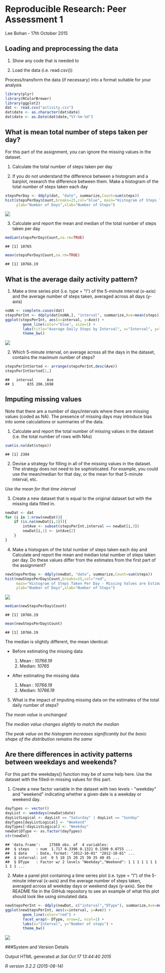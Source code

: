 # Reproducible Research: Peer Assessment 1

Lee Bohan - 17th October 2015

## Loading and preprocessing the data

1. Show any code that is needed to

2. Load the data (i.e. read.csv())

Process/transform the data (if necessary) into a format suitable for your analysis

```r
library(plyr)
library(RColorBrewer)
library(ggplot2)
dat <- read.csv("activity.csv")
dat$date <- as.character(dat$date)
dat$date <- as.Date(dat$date,"%Y-%m-%d")
```


## What is mean total number of steps taken per day?

For this part of the assignment, you can ignore the missing values in the dataset.

1. Calculate the total number of steps taken per day

2. If you do not understand the difference between a histogram and a barplot, research the difference between them. Make a histogram of the total number of steps taken each day


```r
stepsPerDay <- ddply(dat, "date", summarize,Count=sum(steps))
hist(stepsPerDay$Count,breaks=25,col="blue", main="Histogram of Steps Taken Per Day",
     ylab="Number of Days",xlab="Number of Steps")
```

![](PA1_template_files/figure-html/unnamed-chunk-2-1.png) 

3. Calculate and report the mean and median of the total number of steps taken per day


```r
median(stepsPerDay$Count,na.rm=TRUE)
```

```
## [1] 10765
```

```r
mean(stepsPerDay$Count,na.rm=TRUE)
```

```
## [1] 10766.19
```

## What is the average daily activity pattern?

1. Make a time series plot (i.e. type = "l") of the 5-minute interval (x-axis) and the average number of steps taken, averaged across all days (y-axis)


```r
noNA <- complete.cases(dat)
stepsPerInt <- ddply(dat[noNA,], "interval", summarize,Ave=mean(steps))
ggplot(stepsPerInt, aes(x=interval, y=Ave)) +   
        geom_line(color="blue", size=1) +  
        labs(title="Average Daily Steps by Interval", x="Interval", y="Number of steps") +  
        theme_bw()
```

![](PA1_template_files/figure-html/unnamed-chunk-4-1.png) 

2. Which 5-minute interval, on average across all the days in the dataset, contains the maximum number of steps?


```r
stepsPerIntSorted <- arrange(stepsPerInt,desc(Ave))
stepsPerIntSorted[1,]
```

```
##   interval      Ave
## 1      835 206.1698
```


## Imputing missing values

Note that there are a number of days/intervals where there are missing values (coded as NA). The presence of missing days may introduce bias into some calculations or summaries of the data.

1. Calculate and report the total number of missing values in the dataset (i.e. the total number of rows with NAs)


```r
sum(is.na(dat$steps))
```

```
## [1] 2304
```

2. Devise a strategy for filling in all of the missing values in the dataset. The strategy does not need to be sophisticated. For example, you could use the mean/median for that day, or the mean for that 5-minute interval, etc.

*Use the mean for that time interval*

3. Create a new dataset that is equal to the original dataset but with the missing data filled in.


```r
newDat <- dat
for (i in 1:nrow(newDat)){
    if (is.na(newDat[i,1])){
        intAve <- subset(stepsPerInt,interval == newDat[i,3])
        newDat[i,1] <- intAve[2]
    }
}
```

4. Make a histogram of the total number of steps taken each day and Calculate and report the mean and median total number of steps taken per day. Do these values differ from the estimates from the first part of the assignment? 


```r
newStepsPerDay <- ddply(newDat, "date", summarize,Count=sum(steps))
hist(newStepsPerDay$Count,breaks=25,col="red", 
     main="Histogram of Steps Taken Per Day - Missing Values are Estimated",
     ylab="Number of Days",xlab="Number of Steps")
```

![](PA1_template_files/figure-html/unnamed-chunk-8-1.png) 


```r
median(newStepsPerDay$Count)
```

```
## [1] 10766.19
```

```r
mean(newStepsPerDay$Count)
```

```
## [1] 10766.19
```

The median is slightly different, the mean identical:

- Before estimating the missing data
    1. Mean  : *10766.19*
    2. Median: *10765*

- After estimating the missing data
    1. Mean  : *10766.19*
    2. Median: *10766.19*
    
    

5. What is the impact of imputing missing data on the estimates of the total daily number of steps?

*The mean value is unchanged*

*The median value changes slightly to match the median*

*The peak value on the histogram increases significantly but the basic shape of the distribution
remains the same*

## Are there differences in activity patterns between weekdays and weekends?

For this part the weekdays() function may be of some help here. Use the dataset with the filled-in missing values for this part.

1. Create a new factor variable in the dataset with two levels - "weekday" and "weekend" indicating whether a given date is a weekday or weekend day.


```r
dayTypes <- vector()
dayList <- weekdays(newDat$date)
dayListLogical <- dayList == "Saturday" | dayList == "Sunday"
dayTypes[dayListLogical] <- "Weekend"
dayTypes[!dayListLogical] <- "Weekday"
newDat$DType <- as.factor(dayTypes)
str(newDat)
```

```
## 'data.frame':	17568 obs. of  4 variables:
##  $ steps   : num  1.717 0.3396 0.1321 0.1509 0.0755 ...
##  $ date    : Date, format: "2012-10-01" "2012-10-01" ...
##  $ interval: int  0 5 10 15 20 25 30 35 40 45 ...
##  $ DType   : Factor w/ 2 levels "Weekday","Weekend": 1 1 1 1 1 1 1 1 1 1 ...
```

2. Make a panel plot containing a time series plot (i.e. type = "l") of the 5-minute interval (x-axis) and the average number of steps taken, averaged across all weekday days or weekend days (y-axis). See the README file in the GitHub repository to see an example of what this plot should look like using simulated data.


```r
newStepsPerInt <- ddply(newDat, c("interval","DType"), summarize,Ave=mean(steps))
ggplot(newStepsPerInt, aes(x=interval, y=Ave)) + 
        geom_line(color="red") + 
        facet_wrap(~ DType, nrow=2, ncol=1) +
        labs(x="Interval", y="Number of steps") +
        theme_bw()
```

![](PA1_template_files/figure-html/unnamed-chunk-11-1.png) 

###System and Version Details

Output HTML generated at *Sat Oct 17 13:44:40 2015*

*R version 3.2.2 (2015-08-14)*

